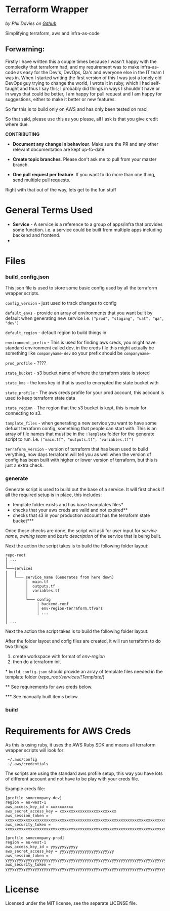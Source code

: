 # Terraform Wrapper
*by Phil Davies on [Github](https://github.com/wonderphil)*

Simplifying terraform, aws and infra-as-code

## Forwarning:
Firstly I have written this a couple times because I wasn't happy with the complexity that terraform had, and my requirement was to make infra-as-code as easy for the Dev's, DevOps, Qa's and everyone else in the IT team I was in.  When I started writing the first version of this I was just a lonely old DevOps guy trying to change the world, I wrote it in ruby, which I had self-taught and thus I say this;  I probably did things in ways I shouldn't have or in ways that could be better, I am happy for pull request and I am happy for suggestions, either  to make it better or new features.

So far this is to build only on AWS and has only been tested on mac!

So that said, please use this as you please, all I ask is that you give credit where due.

**CONTRIBUTING**
 - **Document any change in behaviour**. Make sure the PR and any other relevant documentation are kept up-to-date.
    
 -   **Create topic branches**. Please don't ask me to pull from your master branch.
    
 -   **One pull request per feature**. If you want to do more than one thing, send multiple pull requests.

Right with that out of the way, lets get to the fun stuff

# General Terms Used
 - **Service** - A service is a reference to a group of apps/infra that provides some function.  i.e. a service could be built from multiple apps including backend and frontend.
 - 

# Files

### build_config.json
This json file is used to store some basic config used by all the terraform wrapper scripts.

`config_version` -  just used to track changes to config

`default_envs` -  provide an array of environments that you want built by default when generating new service i.e. `["prod", "staging", "uat", "qa", "dev"]`

`default_region` -  default region to build things in
  
`environment_prefix` -  This is used for finding aws creds, you might have standard environment called dev, in the creds file this might actually be something like `companyname-dev` so your prefix should be `companyname-`

`prod_profile` -  ????

`state_bucket` -  s3 bucket name of where the terraform state is stored

`state_kms` -  the kms key id that is used to encrypted the state bucket with 

`state_profile` -  The aws creds profile for your prod account, this account is used to keep terraform state data

`state_region` -  The region that the s3 bucket is kept, this is main for connecting to s3.

  
`tamplate_files` -  when generating a new service you want to have some defualt terraform config, something that people can start with.  This is an array of file names that must be in the `!Template` folder for the generate script to run. i.e. `["main.tf", "outputs.tf", "variables.tf"]`

`terraform_version` -  version of terraform that has been used to build verything, now days terraform will tell you as well when the version of config has been built with higher or lower version of terraform, but this is just a extra check.



### generate
Generate script is used to build out the base of a service.  It will first check if all the required setup is in place, this includes:
 - template folder exists and has base teamplates files*
 - checks that your aws creds are vaild and not expired**
 - checks that s3 in your production account has the terraform state bucket***

Once those checks are done, the script will ask for user input for *service name, owning team* and *basic description* of the service that is being built.

Next the action the script takes is to build the following folder layout:

```
repo-root
│ ...
│
└───services
│   │
│   └─── service_name (Generates from here down)
│        │  main.tf
│        │  outputs.tf
│        │  variables.tf
│        │
│        └─── config
│             │ backend.conf
│             │ env-region-terraform.tfvars
│             │ ...
│
│ ...
```

Next the action the script takes is to build the following folder layout:

After the folder layout and cofig files are created, it will run terraform to do two things:
1. create workspace with format of *env-region*
2. then do a terraform init

\* `build_config.json` should provide an array of template files needed in the template folder (*repo_root/services/!Template/*)

\*\* See requirements for aws creds below.

\*\*\* See manually built items below.

### build


# Requirements for AWS Creds

As this is using ruby, it uses the AWS Ruby SDK and means all terraform wrapper scripts will look for:

```
 ~/.aws/config
 ~/.aws/credentials

```
The scripts are using the standard aws profile setup, this way you have lots of different account and not have to be play with your creds file.

Example creds file:

```
[profile somecompany-dev]
region = eu-west-1
aws_access_key_id = xxxxxxxxxx
aws_secret_access_key = xxxxxxxxxxxxxxxxxxxxxxxxx
aws_session_token = xxxxxxxxxxxxxxxxxxxxxxxxxxxxxxxxxxxxxxxxxxxxxxxxxxxxxxxxxxxxxxxxxxxxxxxxxxxxxxxx
aws_security_token = xxxxxxxxxxxxxxxxxxxxxxxxxxxxxxxxxxxxxxxxxxxxxxxxxxxxxxxxxxxxxxxxxxxxxxxxxxxxxxxx

[profile somecompany-prod]
region = eu-west-1
aws_access_key_id = yyyyyyyyyyyy
aws_secret_access_key = yyyyyyyyyyyyyyyyyyyyyyyy
aws_session_token = yyyyyyyyyyyyyyyyyyyyyyyyyyyyyyyyyyyyyyyyyyyyyyyyyyyyyyyyyyyyyyyyyyyyyyyyyyyyyyyyyyyyyyyyyyyyyyyy
aws_security_token = yyyyyyyyyyyyyyyyyyyyyyyyyyyyyyyyyyyyyyyyyyyyyyyyyyyyyyyyyyyyyyyyyyyyyyyyyyyyyyyyyyyyyyyyyyyyyyyy
```


# License

Licensed under the MIT license, see the separate LICENSE file.
